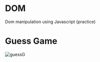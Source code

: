 # DOM
Dom manipulation using Javascript (practice)

# Guess Game
  ![guessG](https://user-images.githubusercontent.com/82509653/203603400-fd34a98f-bfd4-4591-a5d4-062fbd4a4b49.PNG)



